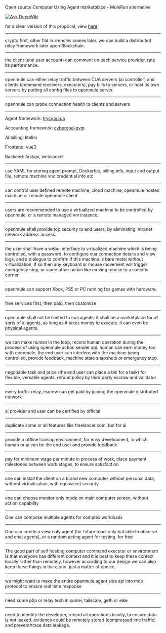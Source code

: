 <!-- TODO: create a discord chat channel or chatting place, or just direct them to cybergod -->

Open source Computer Using Agent marketplace - MuleRun alternative

[![Ask DeepWiki](https://deepwiki.com/badge.svg)](https://deepwiki.com/James4Ever0/openmule)

for a clear version of this proposal, view [here](https://github.com/James4Ever0/openmule/blob/main/AI_Rearranged_Proposal.md)

---

crypto first, other flat currencies comes later. we can build a distributed relay framework later upon Blockchain.

---

the client (end user account) can comment on each service provider, rate its performance.

---

openmule can either relay traffic between CUA servers (ai controller) and clients (command receivers, executors), pay bills to servers, or host its own servers by putting all config files to openmule server.

---

openmule can probe connection health to clients and servers

---

Agent framework: [trycua/cua](https://github.com/trycua/cua)

Accounting framework: [cybergod-gym](https://github.com/James4Ever0/agi_computer_control/tree/master/gym-primitives%2Fcybergod)

AI billing: litellm

Frontend: vue3

Backend: fastapi, websocket

---

use YAML for storing agent prompt, Dockerfile, billing info, input and output file, remote machine vnc credential info etc


---

can control user defined remote machine, cloud machine, openmule hosted machine or remote openmule client

---

users are recommended to use a virtualized machine to be controlled by openmule, or a remote managed vm instance.

---

openmule shall provide top security to end users, by eliminating intranet network address access.

---

the user shall have a webui interface to virtualized machine which is being controlled, with a password, to configure cua connection details and view logs, and a dialogue to confirm if this machine is bare metal without virtualization, if so then any keyboard or mouse movement will trigger emergency stop, or some other action like moving mouse to a specific corner

---

openmule can support Xbox, PS5 or PC running fps games with hardware.

---

free services first, then paid, then customize

---

openmule shall not be limited to cua agents. it shall be a marketplace for all sorts of ai agents, as long as it takes money to execute. it can even be physical agents.

---

we can make human in the loop, record human operation during the process of using openmule action sender api. human can earn money too with openmule. the end user can interfere with the machine being controlled, provide feedback, machine state snapshots or emergency stop.

---

negotiable task and price (the end user can place a bid for a task) for flexible, versatile agents, refund policy by third party escrow and validator 


---

every traffic relay, escrew can get paid by joining the openmule distributed network

---

ai provider and user can be certified by official

---

duplicate some or all features like freelancer.com, but for ai

---

provide a offline training environment, for easy development, in which human or ai can be the end user and provide feedback

---

pay for minimum wage per minute in process of work, place payment milestones between work stages, to ensure satisfaction

---

one can install the client on a brand new computer without personal data, without virtualization, with equivalent security

---

one can choose monitor only mode on main computer screen, without action capability

---

One can compose multiple agents for complex workloads

---

One can create a view only agent (for future read-only but able to observe and chat agents), or a random acting agent for testing, for free

---

The good part of self hosting computer command executor or environment is that everyone has different context and it is best to keep these context locally rather than remotely. however according to our design we can also keep these things in the cloud. just a matter of choice.

---

we might want to make the entire openmule agent side api into mcp protocol to ensure real time response

---

need some p2p or relay tech in xunlei, tailscale, geth or else

---

need to identify the developer, record all operations locally, to ensure data is not leaked. evidence could be remotely stored (compressed vnc traffic) and prevent/trace data leakage.